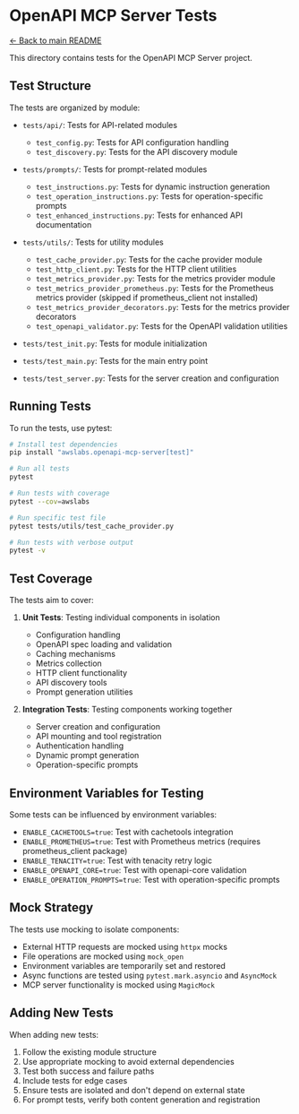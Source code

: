 # OpenAPI MCP Server Tests

[← Back to main README](../README.md)

This directory contains tests for the OpenAPI MCP Server project.

## Test Structure

The tests are organized by module:

- `tests/api/`: Tests for API-related modules
  - `test_config.py`: Tests for API configuration handling
  - `test_discovery.py`: Tests for the API discovery module

- `tests/prompts/`: Tests for prompt-related modules
  - `test_instructions.py`: Tests for dynamic instruction generation
  - `test_operation_instructions.py`: Tests for operation-specific prompts
  - `test_enhanced_instructions.py`: Tests for enhanced API documentation

- `tests/utils/`: Tests for utility modules
  - `test_cache_provider.py`: Tests for the cache provider module
  - `test_http_client.py`: Tests for the HTTP client utilities
  - `test_metrics_provider.py`: Tests for the metrics provider module
  - `test_metrics_provider_prometheus.py`: Tests for the Prometheus metrics provider (skipped if prometheus_client not installed)
  - `test_metrics_provider_decorators.py`: Tests for the metrics provider decorators
  - `test_openapi_validator.py`: Tests for the OpenAPI validation utilities

- `tests/test_init.py`: Tests for module initialization
- `tests/test_main.py`: Tests for the main entry point
- `tests/test_server.py`: Tests for the server creation and configuration

## Running Tests

To run the tests, use pytest:

```bash
# Install test dependencies
pip install "awslabs.openapi-mcp-server[test]"

# Run all tests
pytest

# Run tests with coverage
pytest --cov=awslabs

# Run specific test file
pytest tests/utils/test_cache_provider.py

# Run tests with verbose output
pytest -v
```

## Test Coverage

The tests aim to cover:

1. **Unit Tests**: Testing individual components in isolation
   - Configuration handling
   - OpenAPI spec loading and validation
   - Caching mechanisms
   - Metrics collection
   - HTTP client functionality
   - API discovery tools
   - Prompt generation utilities

2. **Integration Tests**: Testing components working together
   - Server creation and configuration
   - API mounting and tool registration
   - Authentication handling
   - Dynamic prompt generation
   - Operation-specific prompts

## Environment Variables for Testing

Some tests can be influenced by environment variables:

- `ENABLE_CACHETOOLS=true`: Test with cachetools integration
- `ENABLE_PROMETHEUS=true`: Test with Prometheus metrics (requires prometheus_client package)
- `ENABLE_TENACITY=true`: Test with tenacity retry logic
- `ENABLE_OPENAPI_CORE=true`: Test with openapi-core validation
- `ENABLE_OPERATION_PROMPTS=true`: Test with operation-specific prompts

## Mock Strategy

The tests use mocking to isolate components:

- External HTTP requests are mocked using `httpx` mocks
- File operations are mocked using `mock_open`
- Environment variables are temporarily set and restored
- Async functions are tested using `pytest.mark.asyncio` and `AsyncMock`
- MCP server functionality is mocked using `MagicMock`

## Adding New Tests

When adding new tests:

1. Follow the existing module structure
2. Use appropriate mocking to avoid external dependencies
3. Test both success and failure paths
4. Include tests for edge cases
5. Ensure tests are isolated and don't depend on external state
6. For prompt tests, verify both content generation and registration
